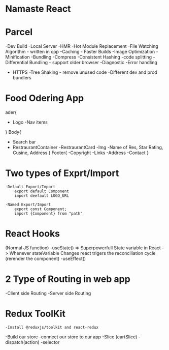 # Namaste React

# Parcel
-Dev Build
-Local Server
-HMR -Hot Module Replacement
-File Watching Algorithm - written in cpp
-Caching - Faster Builds
-Image Optimization
-Minification
-Bundling
-Compress
-Consistent Hashing
-code splitting
-Differential Bundling - support older browser
-Diagnostic 
-Error handling
- HTTPS
-Tree Shaking - remove unused code
-Different dev and prod bundlers

# Food Odering App

ader{
 - Logo
 -Nav items

}
Body{
 - Search bar
 - RestraurantContainer
     -RestraurantCard
             -Img
             -Name of Res, Star Rating, Cusine, Address
}
Footer{
 -Copyright
 -Links
 -Address
 -Contact
}

#  Two types of Exprt/Import 

    -Default Export/Import
        export default Component
        import deefault LOGO_URL

    -Named Export/Import
        export const Component;
        import {Component} from "path"


# React Hooks
(Normal JS function)
  -useState() => Superpowerfull State variable in React -> Whenever stateVariable Changes react trigers the reconciliation cycle (rerender the component)
  -useEffect()


# 2 Type of Routing in web app
  -Client side Routing
  -Server side Routing

# Redux ToolKit
    -Install @reduxjs/toolkit and react-redux
  -Build our store 
  -connect our store to our app
  -Slice (cartSlice)
  -dispatch(action)
  -selector